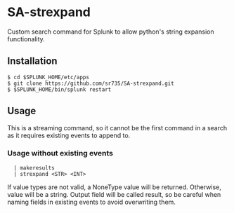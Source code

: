 # SA-strexpand
Custom search command for Splunk to allow python's string expansion functionality.

## Installation
```
$ cd $SPLUNK_HOME/etc/apps
$ git clone https://github.com/sr735/SA-strexpand.git
$ $SPLUNK_HOME/bin/splunk restart
```

## Usage
This is a streaming command, so it cannot be the first command in a search as it requires existing events to append to.

### Usage without existing events
```
  | makeresults
  | strexpand <STR> <INT>
```

If value types are not valid, a NoneType value will be returned. Otherwise, value will be a string. Output field will
be called result, so be careful when naming fields in existing events to avoid overwriting them. 
